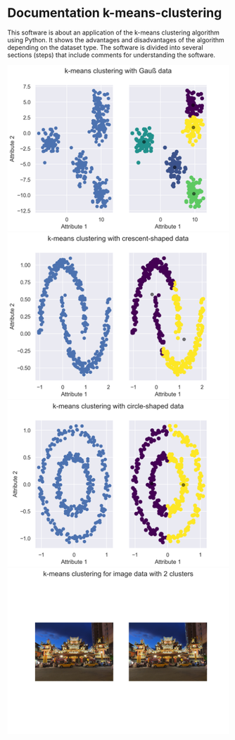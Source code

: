 # Documentation k-means-clustering
This software is about an application of the k-means clustering algorithm using Python. It shows the advantages and disadvantages of the algorithm depending on the dataset type.
The software is divided into several sections (steps) that include comments for understanding the software.

![Screenshot](readme_files/clustering_type_gauss.png)
![Screenshot](readme_files/clustering_type_crescent.png)
![Screenshot](readme_files/clustering_type_circular.png)
![Screenshot](readme_files/clustering_image.png)
